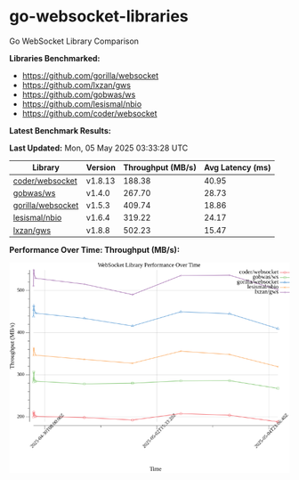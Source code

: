 # go-websocket-libraries

Go WebSocket Library Comparison

**Libraries Benchmarked:**

- https://github.com/gorilla/websocket
- https://github.com/lxzan/gws
- https://github.com/gobwas/ws
- https://github.com/lesismal/nbio
- https://github.com/coder/websocket

**Latest Benchmark Results:**

<!-- BENCHMARK_TABLE_START -->
**Last Updated:** Mon, 05 May 2025 03:33:28 UTC

| Library                                         | Version         | Throughput (MB/s) | Avg Latency (ms) |
| ----------------------------------------------- | --------------- | ----------------- | ---------------- |
| [coder/websocket](https://github.com/coder/websocket) | v1.8.13 | 188.38 | 40.95 |
| [gobwas/ws](https://github.com/gobwas/ws) | v1.4.0 | 267.70 | 28.73 |
| [gorilla/websocket](https://github.com/gorilla/websocket) | v1.5.3 | 409.74 | 18.86 |
| [lesismal/nbio](https://github.com/lesismal/nbio) | v1.6.4 | 319.22 | 24.17 |
| [lxzan/gws](https://github.com/lxzan/gws) | v1.8.8 | 502.23 | 15.47 |
<!-- BENCHMARK_TABLE_END -->

**Performance Over Time: Throughput (MB/s):**

![Benchmark Performance Graph](benchmark_performance.png)